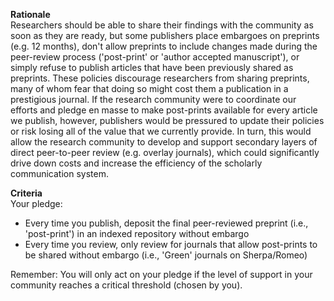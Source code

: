 **Rationale** \
Researchers should be able to share their findings with the community as soon as they are ready, but some publishers place embargoes on preprints (e.g. 12 months), don't allow preprints to include changes made during the peer-review process ('post-print' or 'author accepted manuscript'), or simply refuse to publish articles that have been previously shared as preprints. These policies discourage researchers from sharing preprints, many of whom fear that doing so might cost them a publication in a prestigious journal. If the research community were to coordinate our efforts and pledge en masse to make post-prints available for every article we publish, however, publishers would be pressured to update their policies or risk losing all of the value that we currently provide. In turn, this would allow the research community to develop and support secondary layers of direct peer-to-peer review (e.g. overlay journals), which could significantly drive down costs and increase the efficiency of the scholarly communication system.

**Criteria** \
Your pledge:
* Every time you publish, deposit the final peer-reviewed preprint (i.e., 'post-print') in an indexed repository without embargo
* Every time you review, only review for journals that allow post-prints to be shared without embargo (i.e., 'Green' journals on Sherpa/Romeo)

Remember: You will only act on your pledge if the level of support in your community reaches a critical threshold (chosen by you).
